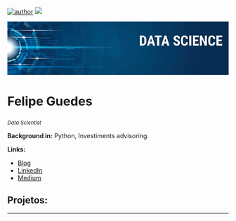 [![author](https://img.shields.io/badge/author-feguedes-red.svg)](https://www.linkedin.com/in/felipe-guedes-9966b911a/) [![](https://img.shields.io/badge/python-3.7+-blue.svg)](https://www.python.org/downloads/release/python-365/)
<p align="center">
  <img src="banner.png" >
</p>

# Felipe Guedes
<sub>*Data Scientist*</sub>



**Background in:** Python, Investiments advisoring.

**Links:**
* [Blog](https://medium.com/@feguedes.dev)
* [LinkedIn](https://www.linkedin.com/in/felipe-guedes-9966b911a/b)
* [Medium](https://medium.com/@feguedes.dev)


## Projetos:

---
